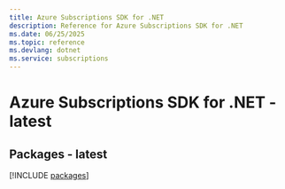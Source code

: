 ```yaml
---
title: Azure Subscriptions SDK for .NET
description: Reference for Azure Subscriptions SDK for .NET
ms.date: 06/25/2025
ms.topic: reference
ms.devlang: dotnet
ms.service: subscriptions
---
```

# Azure Subscriptions SDK for .NET - latest
## Packages - latest
[!INCLUDE [packages](subscriptions-index.md)]